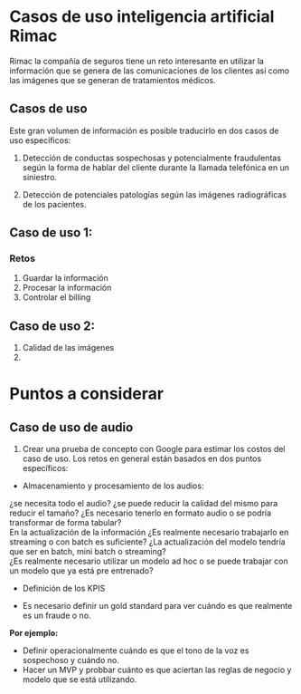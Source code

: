 # Casos de uso inteligencia artificial Rimac

Rimac la compañía de seguros tiene un reto interesante en utilizar la información que se genera de las comunicaciones de los clientes así como las imágenes que se generan de tratamientos médicos. 

## Casos de uso

Este gran volumen de información es posible traducirlo en dos casos de uso específicos:

1. Detección de conductas sospechosas y potencialmente fraudulentas según la forma de hablar del cliente durante la llamada telefónica en un siniestro. 

2. Detección de potenciales patologías según las imágenes radiográficas de los pacientes. 


## Caso de uso 1:

### Retos

1. Guardar la información
2. Procesar la información
3. Controlar el billing

## Caso de uso 2:

1. Calidad de las imágenes
2. 


# Puntos a considerar

## Caso de uso de audio

1. Crear una prueba de concepto con Google para estimar los costos del caso de uso. Los retos en general están basados en dos puntos específicos:

- Almacenamiento y procesamiento de los audios:

¿se necesita todo el audio? 
¿se puede reducir la calidad del mismo para reducir el tamaño? 
¿Es necesario tenerlo en formato audio o se podría transformar de forma tabular?    
En la actualización de la información ¿Es realmente necesario trabajarlo en streaming o con batch es suficiente?
¿La actualización del modelo tendría que ser en batch, mini batch o streaming?  
¿Es realmente necesario utilizar un modelo ad hoc o se puede trabajar con un modelo que ya está pre entrenado?

- Definición de los KPIS

- Es necesario definir un gold standard para ver cuándo es que realmente es un fraude o no. 

__Por ejemplo:__

- Definir operacionalmente cuándo es que el tono de la voz es sospechoso y cuándo no. 
- Hacer un MVP y probbar cuánto es que aciertan las reglas de negocio y modelo que se está utilizando. 

